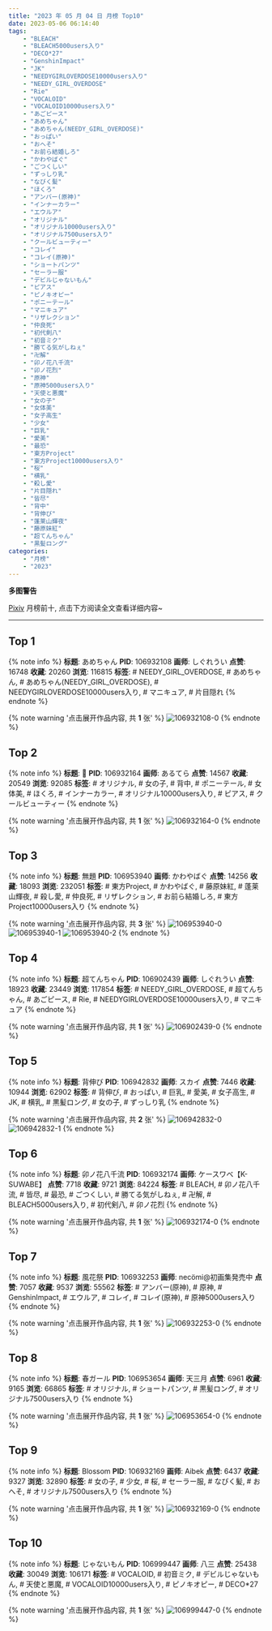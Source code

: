 ```yaml
---
title: "2023 年 05 月 04 日 月榜 Top10"
date: 2023-05-06 06:14:40
tags:
    - "BLEACH"
    - "BLEACH5000users入り"
    - "DECO*27"
    - "GenshinImpact"
    - "JK"
    - "NEEDYGIRLOVERDOSE10000users入り"
    - "NEEDY_GIRL_OVERDOSE"
    - "Rie"
    - "VOCALOID"
    - "VOCALOID10000users入り"
    - "あごピース"
    - "あめちゃん"
    - "あめちゃん(NEEDY_GIRL_OVERDOSE)"
    - "おっぱい"
    - "おへそ"
    - "お前ら結婚しろ"
    - "かわやばぐ"
    - "ごつくしい"
    - "ずっしり乳"
    - "なびく髪"
    - "ほくろ"
    - "アンバー(原神)"
    - "インナーカラー"
    - "エウルア"
    - "オリジナル"
    - "オリジナル10000users入り"
    - "オリジナル7500users入り"
    - "クールビューティー"
    - "コレイ"
    - "コレイ(原神)"
    - "ショートパンツ"
    - "セーラー服"
    - "デビルじゃないもん"
    - "ピアス"
    - "ピノキオピー"
    - "ポニーテール"
    - "マニキュア"
    - "リザレクション"
    - "仲良死"
    - "初代剣八"
    - "初音ミク"
    - "勝てる気がしねぇ"
    - "卍解"
    - "卯ノ花八千流"
    - "卯ノ花烈"
    - "原神"
    - "原神5000users入り"
    - "天使と悪魔"
    - "女の子"
    - "女体美"
    - "女子高生"
    - "少女"
    - "巨乳"
    - "愛美"
    - "最恐"
    - "東方Project"
    - "東方Project10000users入り"
    - "桜"
    - "横乳"
    - "殺し愛"
    - "片目隠れ"
    - "皆尽"
    - "背中"
    - "背伸び"
    - "蓬莱山輝夜"
    - "藤原妹紅"
    - "超てんちゃん"
    - "黒髪ロング"
categories:
    - "月榜"
    - "2023"
---
```


<i class="fa fa-triangle-exclamation"></i>**多图警告**<i class="fa fa-triangle-exclamation"></i>

[Pixiv](https://www.pixiv.net/) 月榜前十, 点击下方阅读全文查看详细内容~

<!-- more -->

---

## Top 1

{% note info %}
**标题**: あめちゃん
**PID**: 106932108 **画师**: しぐれうい
**点赞**: 16748 **收藏**: 20260 **浏览**: 116815
**标签**: # NEEDY_GIRL_OVERDOSE, # あめちゃん, # あめちゃん(NEEDY_GIRL_OVERDOSE), # NEEDYGIRLOVERDOSE10000users入り, # マニキュア, # 片目隠れ
{% endnote %}

{% note warning '点击展开作品内容, 共 **1** 张' %}
![106932108-0](https://i.pixiv.re/img-original/img/2023/04/07/00/00/01/106932108_p0.jpg)
{% endnote %}

## Top 2

{% note info %}
**标题**: 💙
**PID**: 106932164 **画师**: あるてら
**点赞**: 14567 **收藏**: 20549 **浏览**: 92085
**标签**: # オリジナル, # 女の子, # 背中, # ポニーテール, # 女体美, # ほくろ, # インナーカラー, # オリジナル10000users入り, # ピアス, # クールビューティー
{% endnote %}

{% note warning '点击展开作品内容, 共 **1** 张' %}
![106932164-0](https://i.pixiv.re/img-original/img/2023/04/07/00/00/16/106932164_p0.png)
{% endnote %}

## Top 3

{% note info %}
**标题**: 無題
**PID**: 106953940 **画师**: かわやばぐ
**点赞**: 14256 **收藏**: 18093 **浏览**: 232051
**标签**: # 東方Project, # かわやばぐ, # 藤原妹紅, # 蓬莱山輝夜, # 殺し愛, # 仲良死, # リザレクション, # お前ら結婚しろ, # 東方Project10000users入り
{% endnote %}

{% note warning '点击展开作品内容, 共 **3** 张' %}
![106953940-0](https://i.pixiv.re/img-original/img/2023/04/07/20/02/43/106953940_p0.jpg)
![106953940-1](https://i.pixiv.re/img-original/img/2023/04/07/20/02/43/106953940_p1.jpg)
![106953940-2](https://i.pixiv.re/img-original/img/2023/04/07/20/02/43/106953940_p2.jpg)
{% endnote %}

## Top 4

{% note info %}
**标题**: 超てんちゃん
**PID**: 106902439 **画师**: しぐれうい
**点赞**: 18923 **收藏**: 23449 **浏览**: 117854
**标签**: # NEEDY_GIRL_OVERDOSE, # 超てんちゃん, # あごピース, # Rie, # NEEDYGIRLOVERDOSE10000users入り, # マニキュア
{% endnote %}

{% note warning '点击展开作品内容, 共 **1** 张' %}
![106902439-0](https://i.pixiv.re/img-original/img/2023/04/06/00/00/01/106902439_p0.jpg)
{% endnote %}

## Top 5

{% note info %}
**标题**: 背伸び
**PID**: 106942832 **画师**: スカイ
**点赞**: 7446 **收藏**: 10944 **浏览**: 62902
**标签**: # 背伸び, # おっぱい, # 巨乳, # 愛美, # 女子高生, # JK, # 横乳, # 黒髪ロング, # 女の子, # ずっしり乳
{% endnote %}

{% note warning '点击展开作品内容, 共 **2** 张' %}
![106942832-0](https://i.pixiv.re/img-original/img/2023/04/07/11/19/05/106942832_p0.jpg)
![106942832-1](https://i.pixiv.re/img-original/img/2023/04/07/11/19/05/106942832_p1.jpg)
{% endnote %}

## Top 6

{% note info %}
**标题**: 卯ノ花八千流
**PID**: 106932174 **画师**: ケースワベ【K-SUWABE】
**点赞**: 7718 **收藏**: 9721 **浏览**: 84224
**标签**: # BLEACH, # 卯ノ花八千流, # 皆尽, # 最恐, # ごつくしい, # 勝てる気がしねぇ, # 卍解, # BLEACH5000users入り, # 初代剣八, # 卯ノ花烈
{% endnote %}

{% note warning '点击展开作品内容, 共 **1** 张' %}
![106932174-0](https://i.pixiv.re/img-original/img/2023/04/07/00/00/20/106932174_p0.jpg)
{% endnote %}

## Top 7

{% note info %}
**标题**: 風花祭
**PID**: 106932253 **画师**: necömi@初画集発売中
**点赞**: 7057 **收藏**: 9537 **浏览**: 55562
**标签**: # アンバー(原神), # 原神, # GenshinImpact, # エウルア, # コレイ, # コレイ(原神), # 原神5000users入り
{% endnote %}

{% note warning '点击展开作品内容, 共 **1** 张' %}
![106932253-0](https://i.pixiv.re/img-original/img/2023/04/07/00/00/59/106932253_p0.png)
{% endnote %}

## Top 8

{% note info %}
**标题**: 春ガール
**PID**: 106953654 **画师**: 天三月
**点赞**: 6961 **收藏**: 9165 **浏览**: 66865
**标签**: # オリジナル, # ショートパンツ, # 黒髪ロング, # オリジナル7500users入り
{% endnote %}

{% note warning '点击展开作品内容, 共 **1** 张' %}
![106953654-0](https://i.pixiv.re/img-original/img/2023/04/07/19/57/00/106953654_p0.png)
{% endnote %}

## Top 9

{% note info %}
**标题**: Blossom
**PID**: 106932169 **画师**: Aibek
**点赞**: 6437 **收藏**: 9327 **浏览**: 32890
**标签**: # 女の子, # 少女, # 桜, # セーラー服, # なびく髪, # おへそ, # オリジナル7500users入り
{% endnote %}

{% note warning '点击展开作品内容, 共 **1** 张' %}
![106932169-0](https://i.pixiv.re/img-original/img/2023/04/07/00/00/18/106932169_p0.jpg)
{% endnote %}

## Top 10

{% note info %}
**标题**: じゃないもん
**PID**: 106999447 **画师**: 八三
**点赞**: 25438 **收藏**: 30049 **浏览**: 106171
**标签**: # VOCALOID, # 初音ミク, # デビルじゃないもん, # 天使と悪魔, # VOCALOID10000users入り, # ピノキオピー, # DECO*27
{% endnote %}

{% note warning '点击展开作品内容, 共 **1** 张' %}
![106999447-0](https://i.pixiv.re/img-original/img/2023/04/09/01/40/43/106999447_p0.png)
{% endnote %}
